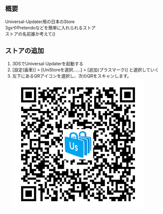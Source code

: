 ## 概要
Universal-Updater用の日本のStore  
3gxやPretendoなどを簡単に入れられるストア  
ストアの名前誰か考えて()

## ストアの追加
1. 3DSでUniversal Updaterを起動する
2. [設定(歯車)] > [UniStoreを選択......] > [追加(プラスマーク)] と選択していく
3. 左下にあるQRアイコンを選択し、次のQRをスキャンします。
![QR](store_qrcode.png)